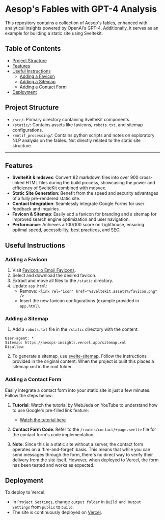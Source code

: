 # Aesop's Fables with GPT-4 Analysis

This repository contains a collection of Aesop's fables, enhanced with analytical insights powered by OpenAI's GPT-4. Additionally, it serves as an example for building a static site using Sveltekit.

## Table of Contents

- [Project Structure](#project-structure)
- [Features](#features)
- [Useful Instructions](#useful-instructions)
  - [Adding a Favicon](#adding-a-favicon)
  - [Adding a Sitemap](#adding-a-sitemap)
  - [Adding a Contact Form](#adding-a-contact-form)
- [Deployment](#deployment)

## Project Structure

- `/src/`: Primary directory containing SvelteKit components.
- `/static/`: Contains assets like favicons, `robots.txt`, and sitemap configurations.
- `/motif_processing/`: Contains python scripts and notes on exploratory NLP analysis on the fables. Not directly related to the static site structure.

---

## Features

- **SvelteKit & mdsvex**: Convert 82 markdown files into over 900 cross-linked HTML files during the build process, showcasing the power and efficiency of SvelteKit combined with mdsvex.
- **Static Site Generation**: Benefit from the speed and security advantages of a fully pre-rendered static site.
- **Contact Integration**: Seamlessly integrate Google Forms for user feedback and inquiries.
- **Favicon & Sitemap**: Easily add a favicon for branding and a sitemap for improved search engine optimization and user navigation.
- **Performance**: Achieves a 100/100 score on Lighthouse, ensuring optimal speed, accessibility, best practices, and SEO.

## Useful Instructions

### Adding a Favicon

1. Visit [Favicon.io Emoji Favicons](https://favicon.io/emoji-favicons/).
2. Select and download the desired favicon.
3. Extract and move all files to the `/static` directory.
4. Update `app.html`:
   - Remove: `<link rel="icon" href="%sveltekit.assets%/favicon.png" />`
   - Insert the new favicon configurations (example provided in `app.html`).

### Adding a Sitemap

1. Add a `robots.txt` file in the `/static` directory with the content:

```
User-agent: *
Sitemap: https://aesops-insights.vercel.app/sitemap.xml
Disallow:
```

2. To generate a sitemap, use [svelte-sitemap](https://www.npmjs.com/package/svelte-sitemap). Follow the instructions provided in the original content. When the project is built this places a sitemap.xml in the root folder.

### Adding a Contact Form

Easily integrate a contact form into your static site in just a few minutes. Follow the steps below:

1. **Tutorial**: Watch the tutorial by WebJeda on YouTube to understand how to use Google's pre-filled link feature:

   - [Watch the tutorial here](https://www.youtube.com/watch?v=4XCGuchFiac)

2. **Contact Form Code**: Refer to the `/routes/contact/+page.svelte` file for the contact form's code implementation.

3. **Note**: Since this is a static site without a server, the contact form operates on a 'fire-and-forget' basis. This means that while you can send messages through the form, there's no direct way to verify their delivery from the site itself. However, when deployed to Vercel, the form has been tested and works as expected.

## Deployment

To deploy to Vercel:

- In `Project Settings`, change `output folder` in `Build and Output Settings` from `public` to `build`.
- The site is continuously deployed on [Vercel](https://aesops-insights.vercel.app/).
